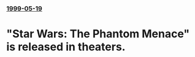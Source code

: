 ### [1999-05-19](/news/1999/05/19/index.md)

#  "Star Wars: The Phantom Menace" is released in theaters.



